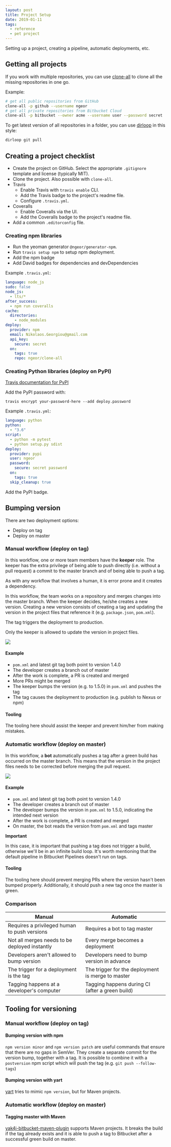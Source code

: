 ```yaml
---
layout: post
title: Project Setup
date: 2019-01-11
tags:
  - reference
  - pet project
---
```


Setting up a project, creating a pipeline, automatic deployments, etc.

## Getting all projects

If you work with multiple repositories, you can use [clone-all] to clone all the
missing repositories in one go.

Example:

```sh
# get all public repositories from GitHub
clone-all -p github --username ngeor
# get all private repositories from Bitbucket Cloud
clone-all -p bitbucket --owner acme --username user --password secret
```

To get latest version of all repositories in a folder, you can use [dirloop] in
this style:

```sh
dirloop git pull
```

## Creating a project checklist

- Create the project on GitHub. Select the appropriate `.gitignore` template and
  license (typically MIT).
- Clone the project. Also possible with `clone-all`.
- Travis
  - Enable Travis with `travis enable` CLI.
  - Add the Travis badge to the project's readme file.
  - Configure `.travis.yml`.
- Coveralls
  - Enable Coveralls via the UI.
  - Add the Coveralls badge to the project's readme file.
- Add a common `.editorconfig` file.

### Creating npm libraries

- Run the yeoman generator `@ngeor/generator-npm`.
- Run `travis setup npm` to setup npm deployment.
- Add the npm badge
- Add David badges for dependencies and devDependencies

Example `.travis.yml`:

```yml
language: node_js
sudo: false
node_js:
  - lts/*
after_success:
  - npm run coveralls
cache:
  directories:
    - node_modules
deploy:
  provider: npm
  email: Nikolaos.Georgiou@gmail.com
  api_key:
    secure: secret
  on:
    tags: true
    repo: ngeor/clone-all
```

### Creating Python libraries (deploy on PyPI)

[Travis documentation for PyPI](https://docs.travis-ci.com/user/deployment/pypi/)

Add the PyPI password with:

`travis encrypt your-password-here --add deploy.password`

Example `.travis.yml`:

```yml
language: python
python:
  - "3.6"
script:
  - python -m pytest
  - python setup.py sdist
deploy:
  provider: pypi
  user: ngeor
  password:
    secure: secret password
  on:
    tags: true
  skip_cleanup: true
```

Add the PyPI badge.

## Bumping version

There are two deployment options:

- Deploy on tag
- Deploy on master

### Manual workflow (deploy on tag)

In this workflow, one or more team members have the **keeper** role. The keeper
has the extra privilege of being able to push directly (i.e. without a pull
request) a commit to the master branch and of being able to push a tag.

As with any workflow that involves a human, it is error prone and it creates a
dependency.

In this workflow, the team works on a repository and merges changes into the
master branch. When the keeper decides, he/she creates a new version. Creating a
new version consists of creating a tag and updating the version in the project
files that reference it (e.g. `package.json`, `pom.xml`).

The tag triggers the deployment to production.

Only the keeper is allowed to update the version in project files.

<img src="{{ site.baseurl }}/assets/wiki/manual-version-flow.png" />

#### Example

- `pom.xml` and latest git tag both point to version 1.4.0
- The developer creates a branch out of master
- After the work is complete, a PR is created and merged
- More PRs might be merged
- The keeper bumps the version (e.g. to 1.5.0) in `pom.xml` and pushes the tag
- The tag causes the deployment to production (e.g. publish to Nexus or npm)

#### Tooling

The tooling here should assist the keeper and prevent him/her from making
mistakes.

### Automatic workflow (deploy on master)

In this workflow, a **bot** automatically pushes a tag after a green build has
occurred on the master branch. This means that the version in the project files
needs to be corrected before merging the pull request.

<img src="{{ site.baseurl }}/assets/wiki/automatic-version-flow.png" />

#### Example

- `pom.xml` and latest git tag both point to version 1.4.0
- The developer creates a branch out of master
- The developer bumps the version in `pom.xml` to 1.5.0, indicating the intended
  next version
- After the work is complete, a PR is created and merged
- On master, the bot reads the version from `pom.xml` and tags master

**Important**

In this case, it is important that pushing a tag does not trigger a build,
otherwise we'll be in an infinite build loop. It's worth mentioning that the
default pipeline in Bitbucket Pipelines doesn't run on tags.

#### Tooling

The tooling here should prevent merging PRs where the version hasn't been bumped
properly. Additionally, it should push a new tag once the master is green.

### Comparison

| Manual                                        | Automatic                                         |
| --------------------------------------------- | ------------------------------------------------- |
| Requires a privileged human to push versions  | Requires a bot to tag master                      |
| Not all merges needs to be deployed instantly | Every merge becomes a deployment                  |
| Developers aren't allowed to bump version     | Developers need to bump version in advance        |
| The trigger for a deployment is the tag       | The trigger for the deployment is merge to master |
| Tagging happens at a developer's computer     | Tagging happens during CI (after a green build)   |

## Tooling for versioning

### Manual workflow (deploy on tag)

#### Bumping version with npm

`npm version minor` and `npm version patch` are useful commands that ensure that
there are no gaps in SemVer. They create a separate commit for the version bump,
together with a tag. It is possible to combine it with a `postversion` npm
script which will push the tag (e.g. `git push --follow-tags`)

#### Bumping version with yart

[yart](https://github.com/ngeor/kamino/tree/trunk/yart) tries to mimic `npm version`, but for
Maven projects.

### Automatic workflow (deploy on master)

#### Tagging master with Maven

[yak4j-bitbucket-maven-plugin](https://github.com/ngeor/kamino/tree/trunk/java/yak4j-bitbucket-maven-plugin)
supports Maven projects. It breaks the build if the tag already exists and it is
able to push a tag to Bitbucket after a successful green build on master.

[clone-all]: https://github.com/ngeor/kamino/tree/trunk/clone-all
[dirloop]: https://github.com/ngeor/kamino/tree/trunk/dirloop
